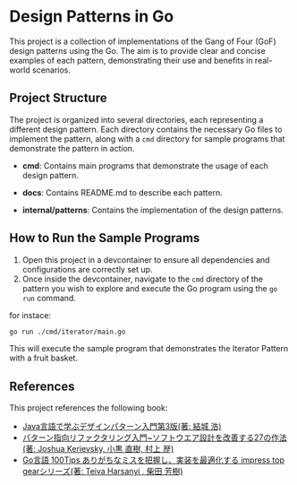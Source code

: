 # Design Patterns in Go

This project is a collection of implementations of the Gang of Four (GoF) design patterns using the Go. The aim is to provide clear and concise examples of each pattern, demonstrating their use and benefits in real-world scenarios.

## Project Structure

The project is organized into several directories, each representing a different design pattern. Each directory contains the necessary Go files to implement the pattern, along with a `cmd` directory for sample programs that demonstrate the pattern in action.

- **cmd**: Contains main programs that demonstrate the usage of each design pattern.

- **docs**: Contains README.md to describe each pattern.

- **internal/patterns**: Contains the implementation of the design patterns.

## How to Run the Sample Programs

1. Open this project in a devcontainer to ensure all dependencies and configurations are correctly set up. 
2. Once inside the devcontainer, navigate to the `cmd` directory of the pattern you wish to explore and execute the Go program using the `go run` command.

for instace:
```bash
go run ./cmd/iterator/main.go
```

This will execute the sample program that demonstrates the Iterator Pattern with a fruit basket.

## References

This project references the following book:

- [Java言語で学ぶデザインパターン入門第3版(著: 結城 浩)](https://www.amazon.co.jp/dp/B09HK66P5X)
- [パターン指向リファクタリング入門~ソフトウエア設計を改善する27の作法(著: Joshua Kerievsky, 小黒 直樹, 村上 歴)](https://www.amazon.co.jp/dp/4822282384)
- [Go言語 100Tips ありがちなミスを把握し、実装を最適化する impress top gearシリーズ(著: Teiva Harsanyi , 柴田 芳樹)](https://www.amazon.co.jp/dp/B0CFL1DK8Q)